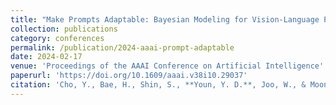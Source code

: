 ```yaml
---
title: "Make Prompts Adaptable: Bayesian Modeling for Vision-Language Prompt Learning with Data-Dependent Prior"
collection: publications
category: conferences
permalink: /publication/2024-aaai-prompt-adaptable
date: 2024-02-17
venue: 'Proceedings of the AAAI Conference on Artificial Intelligence'
paperurl: 'https://doi.org/10.1609/aaai.v38i10.29037'
citation: 'Cho, Y., Bae, H., Shin, S., **Youn, Y. D.**, Joo, W., & Moon, I.-C. (2024). "Make Prompts Adaptable: Bayesian Modeling for Vision-Language Prompt Learning with Data-Dependent Prior." <i>Proceedings of the AAAI Conference on Artificial Intelligence</i>, 38(10), 11552-11560. https://doi.org/10.1609/aaai.v38i10.29037'
---
```

